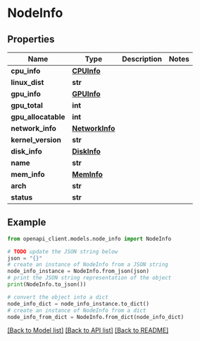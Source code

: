 # NodeInfo


## Properties

Name | Type | Description | Notes
------------ | ------------- | ------------- | -------------
**cpu_info** | [**CPUInfo**](CPUInfo.md) |  | 
**linux_dist** | **str** |  | 
**gpu_info** | [**GPUInfo**](GPUInfo.md) |  | 
**gpu_total** | **int** |  | 
**gpu_allocatable** | **int** |  | 
**network_info** | [**NetworkInfo**](NetworkInfo.md) |  | 
**kernel_version** | **str** |  | 
**disk_info** | [**DiskInfo**](DiskInfo.md) |  | 
**name** | **str** |  | 
**mem_info** | [**MemInfo**](MemInfo.md) |  | 
**arch** | **str** |  | 
**status** | **str** |  | 

## Example

```python
from openapi_client.models.node_info import NodeInfo

# TODO update the JSON string below
json = "{}"
# create an instance of NodeInfo from a JSON string
node_info_instance = NodeInfo.from_json(json)
# print the JSON string representation of the object
print(NodeInfo.to_json())

# convert the object into a dict
node_info_dict = node_info_instance.to_dict()
# create an instance of NodeInfo from a dict
node_info_from_dict = NodeInfo.from_dict(node_info_dict)
```
[[Back to Model list]](../README.md#documentation-for-models) [[Back to API list]](../README.md#documentation-for-api-endpoints) [[Back to README]](../README.md)


